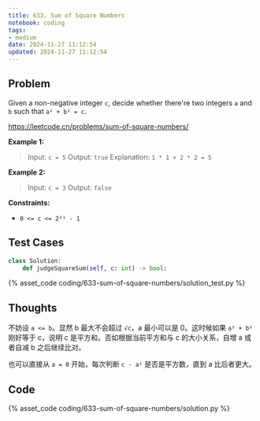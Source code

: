 ```yaml
---
title: 633. Sum of Square Numbers
notebook: coding
tags:
- medium
date: 2024-11-27 11:12:54
updated: 2024-11-27 11:12:54
---
```

## Problem

Given a non-negative integer `c`, decide whether there're two integers `a` and `b` such that `a² + b² = c`.

<https://leetcode.cn/problems/sum-of-square-numbers/>

**Example 1:**

> Input: `c = 5`
> Output: `true`
> Explanation: `1 * 1 + 2 * 2 = 5`

**Example 2:**

> Input: `c = 3`
> Output: `false`

**Constraints:**

- `0 <= c <= 2³¹ - 1`

## Test Cases

``` python
class Solution:
    def judgeSquareSum(self, c: int) -> bool:
```

{% asset_code coding/633-sum-of-square-numbers/solution_test.py %}

## Thoughts

不妨设 `a <= b`。显然 b 最大不会超过 `√c`，a 最小可以是 0。这时候如果 `a² + b²` 刚好等于 c，说明 c 是平方和。否如根据当前平方和与 c 的大小关系，自增 a 或者自减 b 之后继续比对。

也可以直接从 `a = 0` 开始，每次判断 `c - a²` 是否是平方数，直到 a 比后者更大。

## Code

{% asset_code coding/633-sum-of-square-numbers/solution.py %}
